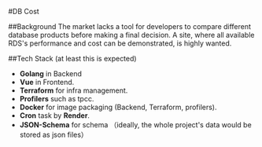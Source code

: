 #DB Cost

##Background
The market lacks a tool for developers to compare different database products before making a final decision. A site, where all available RDS's performance and cost can be demonstrated, is highly wanted.

##Tech Stack (at least this is expected)

+ **Golang** in Backend
+ **Vue** in Frontend.
+ **Terraform** for infra management.
+ **Profilers** such as tpcc.
+ **Docker** for image packaging (Backend, Terraform, profilers).
+ **Cron** task  by **Render**.
+ **JSON-Schema** for schema （ideally, the whole project's data would be stored as json files）
